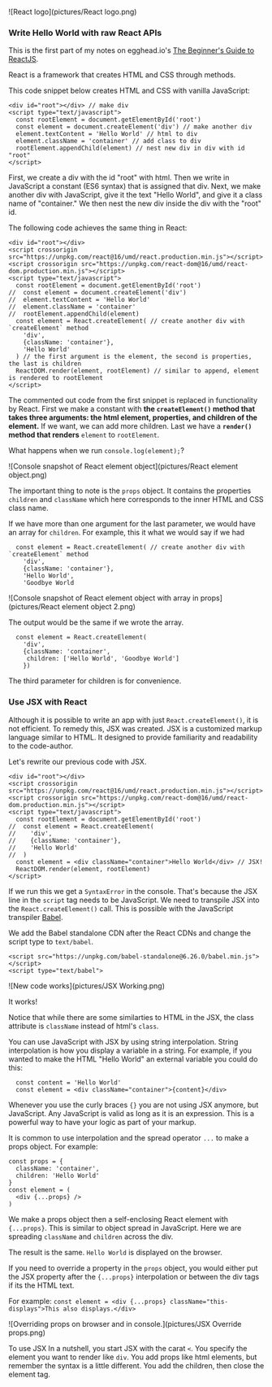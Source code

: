 ![React logo](pictures/React logo.png)

### Write Hello World with raw React APIs

This is the first part of my notes on egghead.io's [The Beginner's Guide to ReactJS](https://egghead.io/courses/the-beginner-s-guide-to-reactjs).

React is a framework that creates HTML and CSS through methods.

This code snippet below creates HTML and CSS with vanilla JavaScript:

```
<div id="root"></div> // make div
<script type="text/javascript">
  const rootElement = document.getElementById('root')
  const element = document.createElement('div') // make another div
  element.textContent = 'Hello World' // html to div
  element.className = 'container' // add class to div
  rootElement.appendChild(element) // nest new div in div with id "root"
</script>
```

First, we create a div with the id "root" with html. Then we write in JavaScript a constant (ES6 syntax) that is assigned that div. Next, we make another div with JavaScript, give it the text "Hello World", and give it a class name of "container." We then nest the new div inside the div with the "root" id.

The following code achieves the same thing in React:

```
<div id="root"></div>
<script crossorigin src="https://unpkg.com/react@16/umd/react.production.min.js"></script>
<script crossorigin src="https://unpkg.com/react-dom@16/umd/react-dom.production.min.js"></script>
<script type="text/javascript">
  const rootElement = document.getElementById('root')
//  const element = document.createElement('div')
//  element.textContent = 'Hello World'
//  element.className = 'container'
//  rootElement.appendChild(element)
  const element = React.createElement( // create another div with `createElement` method
    'div', 
    {className: 'container'},
    'Hello World'
  ) // the first argument is the element, the second is properties, the last is children
  ReactDOM.render(element, rootElement) // similar to append, element is rendered to rootElement
</script>
```

The commented out code from the first snippet is replaced in functionality by React. First we make a constant with **the `createElement()` method that takes three arguments: the html element, properties, and children of the element.** If we want, we can add more children. Last we have a **`render()` method that renders** `element` to `rootElement`.

What happens when we run `console.log(element);`?

![Console snapshot of React element object](pictures/React element object.png)

The important thing to note is the `props` object. It contains the properties `children` and `className` which here corresponds to the inner HTML and CSS class name.

If we have more than one argument for the last parameter, we would have an array for `children`. For example, this it what we would say if we had

```
  const element = React.createElement( // create another div with `createElement` method
    'div', 
    {className: 'container'},
    'Hello World',
    'Goodbye World
```

![Console snapshot of React element object with array in props](pictures/React element object 2.png)

The output would be the same if we wrote the array.

```
  const element = React.createElement(
    'div', 
    {className: 'container',
     children: ['Hello World', 'Goodbye World']
    })
```

The third parameter for children is for convenience.

### Use JSX with React

Although it is possible to write an app with just `React.createElement()`, it is not efficient. To remedy this, JSX was created. JSX is a customized markup language similar to HTML. It designed to provide familiarity and readability to the code-author. 

Let's rewrite our previous code with JSX.

```
<div id="root"></div>
<script crossorigin src="https://unpkg.com/react@16/umd/react.production.min.js"></script>
<script crossorigin src="https://unpkg.com/react-dom@16/umd/react-dom.production.min.js"></script>
<script type="text/javascript">
  const rootElement = document.getElementById('root')
//  const element = React.createElement(
//    'div', 
//    {className: 'container'},
//    'Hello World'
//  )
  const element = <div className="container">Hello World</div> // JSX!
  ReactDOM.render(element, rootElement)
</script>
```

If we run this we get a `SyntaxError` in the console. That's because the JSX line in the `script` tag needs to be JavaScript. We need to transpile JSX into the `React.createElement()` call. This is possible with the JavaScript transpiler [Babel](https://babeljs.io/).

We add the Babel standalone CDN after the React CDNs and change the script type to `text/babel`.

```
<script src="https://unpkg.com/babel-standalone@6.26.0/babel.min.js"></script>
<script type="text/babel">
```

![New code works](pictures/JSX Working.png)

It works!

Notice that while there are some similarties to HTML in the JSX, the class attribute is `className` instead of html's `class`.

You can use JavaScript with JSX by using string interpolation. String interpolation is how you display a variable in a string. For example, if you wanted to make the HTML "Hello World" an external variable you could do this:

```
  const content = 'Hello World'
  const element = <div className="container">{content}</div>
```

Whenever you use the curly braces `{}` you are not using JSX anymore, but JavaScript. Any JavaScript is valid as long as it is an expression. This is a powerful way to have your logic as part of your markup.

It is common to use interpolation and the spread operator `...` to make a props object. For example:

```
const props = {
  className: 'container',
  children: 'Hello World'
}
const element = (
  <div {...props} />
)
```
We make a props object then a self-enclosing React element with `{...props}`. This is similar to object spread in JavaScript. Here we are spreading `className` and `children` across the div.

The result is the same. `Hello World` is displayed on the browser.

If you need to override a property in the `props` object, you would either put the JSX property after the `{...props}` interpolation or between the div tags if its the HTML text.

For example: `const element = <div {...props} className="this-displays">This also displays.</div>`

![Overriding props on browser and in console.](pictures/JSX Override props.png)

To use JSX In a nutshell, you start JSX with the carat `<`. You specify the element you want to render like `div`. You add props like html elements, but remember the syntax is a little different. You add the children, then close the element tag.